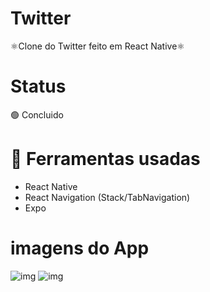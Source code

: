 # Twitter
 ⚛Clone do Twitter feito em React Native⚛
# Status
 🟢 Concluido
 
 # 🔨 Ferramentas usadas
<ul>
	<li> React Native </li>
 <li> React Navigation (Stack/TabNavigation) </li>
 <li> Expo </li>
</ul>

# imagens do App
![img](Twitter/clone_twitter/imagensGitHub/img1.png)
![img](Twitter/clone_twitter/imagensGitHub/img2.png)
